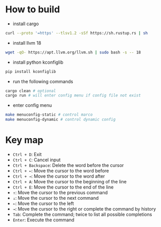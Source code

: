 # How to build
- install cargo
```bash
curl --proto '=https' --tlsv1.2 -sSf https://sh.rustup.rs | sh
```

- install llvm 18
```bash
wget -qO- https://apt.llvm.org/llvm.sh | sudo bash -s -- 18
```

- install python kconfiglib
```bash
pip install kconfiglib
```

- run the following commands
```bash
cargo clean # optional
cargo run # will enter config menu if config file not exist
```

- enter config menu
```bash
make menuconfig-static # control marco
make menuconfig-dynamic # control dynamic config
```

# Key map
- `Ctrl + D`: Exit
- `Ctrl + C`: Cancel input
- `Ctrl + Backspace`: Delete the word before the cursor
- `Ctrl + ←`: Move the cursor to the word before
- `Ctrl + →`: Move the cursor to the word after
- `Ctrl + A`: Move the cursor to the beginning of the line
- `Ctrl + E`: Move the cursor to the end of the line
- `↑`: Move the cursor to the previous command
- `↓`: Move the cursor to the next command
- `←`: Move the cursor to the left
- `→`: Move the cursor to the right or complete the command by history
- `Tab`: Complete the command; twice to list all possible completions
- `Enter`: Execute the command